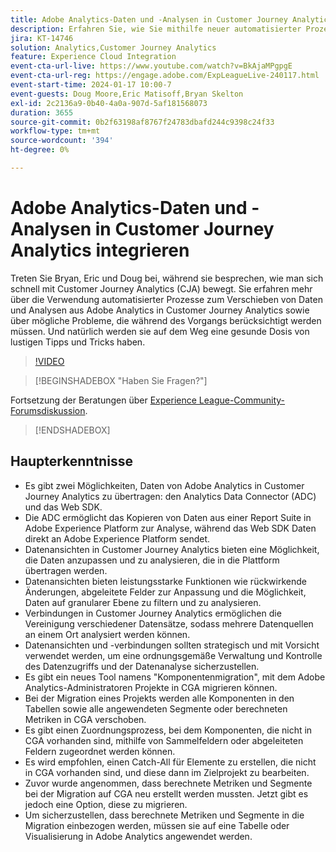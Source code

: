 ```yaml
---
title: Adobe Analytics-Daten und -Analysen in Customer Journey Analytics integrieren
description: Erfahren Sie, wie Sie mithilfe neuer automatisierter Prozesse Analysen und Daten von Adobe Analytics nach Adobe Customer Journey Analytics verschieben können.
jira: KT-14746
solution: Analytics,Customer Journey Analytics
feature: Experience Cloud Integration
event-cta-url-live: https://www.youtube.com/watch?v=BkAjaMPgpgE
event-cta-url-reg: https://engage.adobe.com/ExpLeagueLive-240117.html
event-start-time: 2024-01-17 10:00-7
event-guests: Doug Moore,Eric Matisoff,Bryan Skelton
exl-id: 2c2136a9-0b40-4a0a-907d-5af181568073
duration: 3655
source-git-commit: 0b2f63198af8767f24783dbafd244c9398c24f33
workflow-type: tm+mt
source-wordcount: '394'
ht-degree: 0%

---
```


# Adobe Analytics-Daten und -Analysen in Customer Journey Analytics integrieren

Treten Sie Bryan, Eric und Doug bei, während sie besprechen, wie man sich schnell mit Customer Journey Analytics (CJA) bewegt. Sie erfahren mehr über die Verwendung automatisierter Prozesse zum Verschieben von Daten und Analysen aus Adobe Analytics in Customer Journey Analytics sowie über mögliche Probleme, die während des Vorgangs berücksichtigt werden müssen. Und natürlich werden sie auf dem Weg eine gesunde Dosis von lustigen Tipps und Tricks haben.

>[!VIDEO](https://video.tv.adobe.com/v/3426778/?quality=12&learn=on)

>[!BEGINSHADEBOX &quot;Haben Sie Fragen?&quot;]

Fortsetzung der Beratungen über [Experience League-Community-Forumsdiskussion](https://experienceleaguecommunities.adobe.com/t5/adobe-analytics-discussions/experience-league-live-post-session-discussion-bringing-your/m-p/646093#M3582).

>[!ENDSHADEBOX]

## Haupterkenntnisse

* Es gibt zwei Möglichkeiten, Daten von Adobe Analytics in Customer Journey Analytics zu übertragen: den Analytics Data Connector (ADC) und das Web SDK.
* Die ADC ermöglicht das Kopieren von Daten aus einer Report Suite in Adobe Experience Platform zur Analyse, während das Web SDK Daten direkt an Adobe Experience Platform sendet.
* Datenansichten in Customer Journey Analytics bieten eine Möglichkeit, die Daten anzupassen und zu analysieren, die in die Plattform übertragen werden.
* Datenansichten bieten leistungsstarke Funktionen wie rückwirkende Änderungen, abgeleitete Felder zur Anpassung und die Möglichkeit, Daten auf granularer Ebene zu filtern und zu analysieren.
* Verbindungen in Customer Journey Analytics ermöglichen die Vereinigung verschiedener Datensätze, sodass mehrere Datenquellen an einem Ort analysiert werden können.
* Datenansichten und -verbindungen sollten strategisch und mit Vorsicht verwendet werden, um eine ordnungsgemäße Verwaltung und Kontrolle des Datenzugriffs und der Datenanalyse sicherzustellen.
* Es gibt ein neues Tool namens &quot;Komponentenmigration&quot;, mit dem Adobe Analytics-Administratoren Projekte in CGA migrieren können.
* Bei der Migration eines Projekts werden alle Komponenten in den Tabellen sowie alle angewendeten Segmente oder berechneten Metriken in CGA verschoben.
* Es gibt einen Zuordnungsprozess, bei dem Komponenten, die nicht in CGA vorhanden sind, mithilfe von Sammelfeldern oder abgeleiteten Feldern zugeordnet werden können.
* Es wird empfohlen, einen Catch-All für Elemente zu erstellen, die nicht in CGA vorhanden sind, und diese dann im Zielprojekt zu bearbeiten.
* Zuvor wurde angenommen, dass berechnete Metriken und Segmente bei der Migration auf CGA neu erstellt werden mussten. Jetzt gibt es jedoch eine Option, diese zu migrieren.
* Um sicherzustellen, dass berechnete Metriken und Segmente in die Migration einbezogen werden, müssen sie auf eine Tabelle oder Visualisierung in Adobe Analytics angewendet werden.

